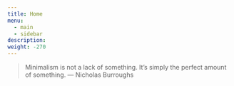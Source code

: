 ```yaml
---
title: Home
menu:
  - main
  - sidebar
description: 
weight: -270
---
```

> Minimalism is not a lack of something. It’s simply the perfect amount of something.
> — Nicholas Burroughs
